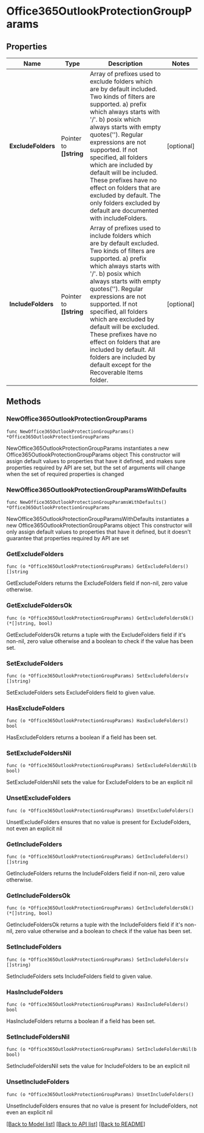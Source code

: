 # Office365OutlookProtectionGroupParams

## Properties

Name | Type | Description | Notes
------------ | ------------- | ------------- | -------------
**ExcludeFolders** | Pointer to **[]string** | Array of prefixes used to exclude folders which are by default included. Two kinds of filters are supported. a) prefix which always starts with &#39;/&#39;. b) posix which always starts with empty quotes(&#39;&#39;). Regular expressions are not supported. If not specified, all folders which are included by default will be included. These prefixes have no effect on folders that are excluded by default. The only folders excluded by default are documented with includeFolders. | [optional] 
**IncludeFolders** | Pointer to **[]string** | Array of prefixes used to include folders which are by default excluded. Two kinds of filters are supported. a) prefix which always starts with &#39;/&#39;. b) posix which always starts with empty quotes(&#39;&#39;). Regular expressions are not supported. If not specified, all folders which are excluded by default will be excluded. These prefixes have no effect on folders that are included by default. All folders are included by default except for the Recoverable Items folder. | [optional] 

## Methods

### NewOffice365OutlookProtectionGroupParams

`func NewOffice365OutlookProtectionGroupParams() *Office365OutlookProtectionGroupParams`

NewOffice365OutlookProtectionGroupParams instantiates a new Office365OutlookProtectionGroupParams object
This constructor will assign default values to properties that have it defined,
and makes sure properties required by API are set, but the set of arguments
will change when the set of required properties is changed

### NewOffice365OutlookProtectionGroupParamsWithDefaults

`func NewOffice365OutlookProtectionGroupParamsWithDefaults() *Office365OutlookProtectionGroupParams`

NewOffice365OutlookProtectionGroupParamsWithDefaults instantiates a new Office365OutlookProtectionGroupParams object
This constructor will only assign default values to properties that have it defined,
but it doesn't guarantee that properties required by API are set

### GetExcludeFolders

`func (o *Office365OutlookProtectionGroupParams) GetExcludeFolders() []string`

GetExcludeFolders returns the ExcludeFolders field if non-nil, zero value otherwise.

### GetExcludeFoldersOk

`func (o *Office365OutlookProtectionGroupParams) GetExcludeFoldersOk() (*[]string, bool)`

GetExcludeFoldersOk returns a tuple with the ExcludeFolders field if it's non-nil, zero value otherwise
and a boolean to check if the value has been set.

### SetExcludeFolders

`func (o *Office365OutlookProtectionGroupParams) SetExcludeFolders(v []string)`

SetExcludeFolders sets ExcludeFolders field to given value.

### HasExcludeFolders

`func (o *Office365OutlookProtectionGroupParams) HasExcludeFolders() bool`

HasExcludeFolders returns a boolean if a field has been set.

### SetExcludeFoldersNil

`func (o *Office365OutlookProtectionGroupParams) SetExcludeFoldersNil(b bool)`

 SetExcludeFoldersNil sets the value for ExcludeFolders to be an explicit nil

### UnsetExcludeFolders
`func (o *Office365OutlookProtectionGroupParams) UnsetExcludeFolders()`

UnsetExcludeFolders ensures that no value is present for ExcludeFolders, not even an explicit nil
### GetIncludeFolders

`func (o *Office365OutlookProtectionGroupParams) GetIncludeFolders() []string`

GetIncludeFolders returns the IncludeFolders field if non-nil, zero value otherwise.

### GetIncludeFoldersOk

`func (o *Office365OutlookProtectionGroupParams) GetIncludeFoldersOk() (*[]string, bool)`

GetIncludeFoldersOk returns a tuple with the IncludeFolders field if it's non-nil, zero value otherwise
and a boolean to check if the value has been set.

### SetIncludeFolders

`func (o *Office365OutlookProtectionGroupParams) SetIncludeFolders(v []string)`

SetIncludeFolders sets IncludeFolders field to given value.

### HasIncludeFolders

`func (o *Office365OutlookProtectionGroupParams) HasIncludeFolders() bool`

HasIncludeFolders returns a boolean if a field has been set.

### SetIncludeFoldersNil

`func (o *Office365OutlookProtectionGroupParams) SetIncludeFoldersNil(b bool)`

 SetIncludeFoldersNil sets the value for IncludeFolders to be an explicit nil

### UnsetIncludeFolders
`func (o *Office365OutlookProtectionGroupParams) UnsetIncludeFolders()`

UnsetIncludeFolders ensures that no value is present for IncludeFolders, not even an explicit nil

[[Back to Model list]](../README.md#documentation-for-models) [[Back to API list]](../README.md#documentation-for-api-endpoints) [[Back to README]](../README.md)


